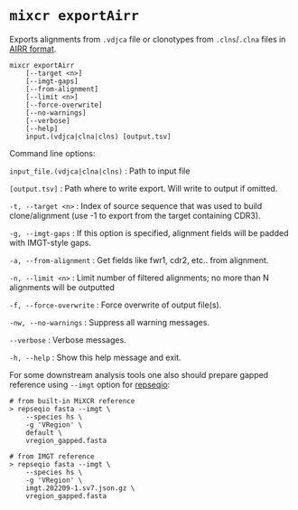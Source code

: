 # `mixcr exportAirr`

Exports alignments from `.vdjca` file or clonotypes from `.clns`/`.clna` files in [AIRR format](https://docs.airr-community.org/en/stable/datarep/rearrangements.html).

```
mixcr exportAirr 
    [--target <n>] 
    [--imgt-gaps] 
    [--from-alignment] 
    [--limit <n>] 
    [--force-overwrite] 
    [--no-warnings] 
    [--verbose] 
    [--help]
    input.(vdjca|clna|clns) [output.tsv]
```

Command line options:

`input_file.(vdjca|clna|clns)`
: Path to input file

`[output.tsv]`
: Path where to write export. Will write to output if omitted.

`-t, --target <n>`
: Index of source sequence that was used to build clone/alignment (use -1 to export from the target containing CDR3).

`-g, --imgt-gaps`
: If this option is specified, alignment fields will be padded with IMGT-style gaps.

`-a, --from-alignment`
: Get fields like fwr1, cdr2, etc.. from alignment.

`-n, --limit <n>`
: Limit number of filtered alignments; no more than N alignments will be outputted

`-f, --force-overwrite`
: Force overwrite of output file(s).

`-nw, --no-warnings`
: Suppress all warning messages.

`--verbose`
: Verbose messages.

`-h, --help`
: Show this help message and exit.

For some downstream analysis tools one also should prepare gapped reference using `--imgt` option for [repseqio](./repseqio-fasta.md):

```shell
# from built-in MiXCR reference
> repseqio fasta --imgt \
    --species hs \
    -g 'VRegion' \
    default \
    vregion_gapped.fasta

# from IMGT reference
> repseqio fasta --imgt \
    --species hs \
    -g 'VRegion' \
    imgt.202209-1.sv7.json.gz \
    vregion_gapped.fasta
```
